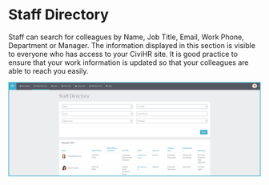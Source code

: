 Staff Directory
==========

Staff can search for colleagues by Name, Job Title, Email, Work Phone, Department or Manager. The information displayed in this section is visible to everyone who has access to your CiviHR site. It is good practice to ensure that your work information is updated so that your colleagues are able to reach you easily.

![image](../img/staff-directory-updated.png)
